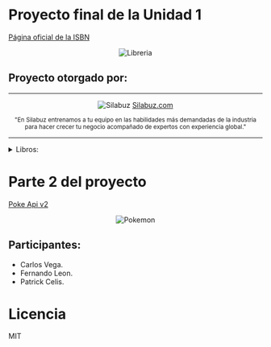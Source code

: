 # Proyecto final de la Unidad 1
[Página oficial de la ISBN](https://www.bnp.gob.pe/servicios/isbn/)

 <div align="center">
 
![Libreria](https://www.telesurtv.net/__export/1510353963341/sites/telesur/img/multimedia/2017/11/10/librerxa11.jpg)

</div>

## Proyecto otorgado por:
<hr />
 <div align="center">

![Silabuz](https://uploads-ssl.webflow.com/6320941e9612f79b0e2f61b1/63209670562cf7eb6f31131a_silabuz-logo-rebrand-standar.png)
[Silabuz.com](https://www.silabuz.com)
  
<sup>"En Silabuz entrenamos a tu equipo en las habilidades más demandadas de la industria para hacer crecer tu negocio acompañado de expertos con experiencia global."</sup>
 </div>
<hr />


<details>
<summary>Libros:</summary>

- Como hacer que te pasen cosas buenas.
  
- El caballero Carmelo.
  
- El principito.

- El universo: Guía de viaje.
  
</details>

# Parte 2 del proyecto
[Poke Api v2]( https://pokeapi.co/docs/v2)

<div align="center">

![Pokemon](https://i0.wp.com/eltallerdehector.com/wp-content/uploads/2022/06/6420b-pikachu-sentado-png.png)

</div>

## Participantes:
* Carlos Vega.
* Fernando Leon.
* Patrick Celis.

# Licencia
MIT
